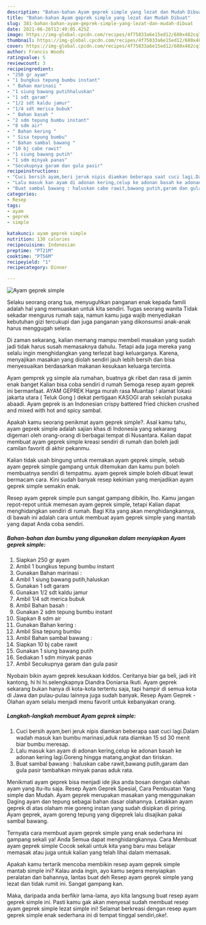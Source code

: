 ```yaml
---
description: "Bahan-bahan Ayam geprek simple yang lezat dan Mudah Dibuat"
title: "Bahan-bahan Ayam geprek simple yang lezat dan Mudah Dibuat"
slug: 381-bahan-bahan-ayam-geprek-simple-yang-lezat-dan-mudah-dibuat
date: 2021-06-26T12:49:05.425Z
image: https://img-global.cpcdn.com/recipes/4f75833a6e15ed12/680x482cq70/ayam-geprek-simple-foto-resep-utama.jpg
thumbnail: https://img-global.cpcdn.com/recipes/4f75833a6e15ed12/680x482cq70/ayam-geprek-simple-foto-resep-utama.jpg
cover: https://img-global.cpcdn.com/recipes/4f75833a6e15ed12/680x482cq70/ayam-geprek-simple-foto-resep-utama.jpg
author: Francis Woods
ratingvalue: 5
reviewcount: 3
recipeingredient:
- "250 gr ayam"
- "1 bungkus tepung bumbu instant"
- " Bahan marinasi "
- "1 siung bawang putihhaluskan"
- "1 sdt garam"
- "1/2 sdt kaldu jamur"
- "1/4 sdt merica bubuk"
- " Bahan basah "
- "2 sdm tepung bumbu instant"
- "8 sdm air"
- " Bahan kering "
- " Sisa tepung bumbu"
- " Bahan sambal bawang "
- "10 bj cabe rawit"
- "1 siung bawang putih"
- "1 sdm minyak panas"
- "Secukupnya garam dan gula pasir"
recipeinstructions:
- "Cuci bersih ayam,beri jeruk nipis diamkan beberapa saat cuci lagi.Dalam wadah masuk kan bumbu marinasi,aduk rata diamkan 15 sd 30 menit biar bumbu meresap."
- "Lalu masuk kan ayam di adonan kering,celup ke adonan basah ke adonan kering lagi.Goreng hingga matang,angkat dan tiriskan."
- "Buat sambal bawang : haluskan cabe rawit,bawang putih,garam dan gula pasir tambahkan minyak panas aduk rata."
categories:
- Resep
tags:
- ayam
- geprek
- simple

katakunci: ayam geprek simple 
nutrition: 130 calories
recipecuisine: Indonesian
preptime: "PT21M"
cooktime: "PT56M"
recipeyield: "1"
recipecategory: Dinner

---
```



![Ayam geprek simple](https://img-global.cpcdn.com/recipes/4f75833a6e15ed12/680x482cq70/ayam-geprek-simple-foto-resep-utama.jpg)

Selaku seorang orang tua, menyuguhkan panganan enak kepada famili adalah hal yang memuaskan untuk kita sendiri. Tugas seorang  wanita Tidak sekadar mengurus rumah saja, namun kamu juga wajib menyediakan kebutuhan gizi tercukupi dan juga panganan yang dikonsumsi anak-anak harus menggugah selera.

Di zaman  sekarang, kalian memang mampu membeli masakan yang sudah jadi tidak harus susah memasaknya dahulu. Tetapi ada juga mereka yang selalu ingin menghidangkan yang terlezat bagi keluarganya. Karena, menyajikan masakan yang diolah sendiri jauh lebih bersih dan bisa menyesuaikan berdasarkan makanan kesukaan keluarga tercinta. 

Ayam gemprek yg simple ala rumahan, buatnya gk ribet dan rasa di jamin enak banget Kalian bisa coba sendiri d rumah Semoga resep ayam geprek ini bermanfaat. AYAM GEPREK Harga murah rasa Muantap ! alamat lokasi jakarta utara ( Teluk Gong ) dekat pertigaan KASOGI arah sekolah pusaka abaadi. Ayam geprek is an Indonesian crispy battered fried chicken crushed and mixed with hot and spicy sambal.

Apakah kamu seorang penikmat ayam geprek simple?. Asal kamu tahu, ayam geprek simple adalah sajian khas di Indonesia yang sekarang digemari oleh orang-orang di berbagai tempat di Nusantara. Kalian dapat membuat ayam geprek simple kreasi sendiri di rumah dan boleh jadi camilan favorit di akhir pekanmu.

Kalian tidak usah bingung untuk memakan ayam geprek simple, sebab ayam geprek simple gampang untuk ditemukan dan kamu pun boleh membuatnya sendiri di tempatmu. ayam geprek simple boleh dibuat lewat bermacam cara. Kini sudah banyak resep kekinian yang menjadikan ayam geprek simple semakin enak.

Resep ayam geprek simple pun sangat gampang dibikin, lho. Kamu jangan repot-repot untuk memesan ayam geprek simple, tetapi Kalian dapat menghidangkan sendiri di rumah. Bagi Kita yang akan menghidangkannya, di bawah ini adalah cara untuk membuat ayam geprek simple yang mantab yang dapat Anda coba sendiri.

<!--inarticleads1-->

##### Bahan-bahan dan bumbu yang digunakan dalam menyiapkan Ayam geprek simple:

1. Siapkan 250 gr ayam
1. Ambil 1 bungkus tepung bumbu instant
1. Gunakan  Bahan marinasi :
1. Ambil 1 siung bawang putih,haluskan
1. Gunakan 1 sdt garam
1. Gunakan 1/2 sdt kaldu jamur
1. Ambil 1/4 sdt merica bubuk
1. Ambil  Bahan basah :
1. Gunakan 2 sdm tepung bumbu instant
1. Siapkan 8 sdm air
1. Gunakan  Bahan kering :
1. Ambil  Sisa tepung bumbu
1. Ambil  Bahan sambal bawang :
1. Siapkan 10 bj cabe rawit
1. Gunakan 1 siung bawang putih
1. Sediakan 1 sdm minyak panas
1. Ambil Secukupnya garam dan gula pasir


Nyobain bikin ayam geprek kesukaan kiddos. Ceritanya biar ga beli, jadi irit kantong, hi hi hi.selengkapnya Diandra Doniarsa Ikuti. Ayam geprek sekarang bukan hanya di kota-kota tertentu saja, tapi hampir di semua kota di Jawa dan pulau-pulau lainnya juga sudah banyak. Resep Ayam Geprek - Olahan ayam selalu menjadi menu favorit untuk kebanyakan orang. 

<!--inarticleads2-->

##### Langkah-langkah membuat Ayam geprek simple:

1. Cuci bersih ayam,beri jeruk nipis diamkan beberapa saat cuci lagi.Dalam wadah masuk kan bumbu marinasi,aduk rata diamkan 15 sd 30 menit biar bumbu meresap.
1. Lalu masuk kan ayam di adonan kering,celup ke adonan basah ke adonan kering lagi.Goreng hingga matang,angkat dan tiriskan.
1. Buat sambal bawang : haluskan cabe rawit,bawang putih,garam dan gula pasir tambahkan minyak panas aduk rata.


Menikmati ayam geprek bisa menjadi ide jika anda bosan dengan olahan ayam yang itu-itu saja. Resep Ayam Geprek Spesial, Cara Pembuatan Yang simple dan Mudah. Ayam geprek merupakan masakan yang menggunakan Daging ayam dan tepung sebagai bahan dasar olahannya. Letakkan ayam geprek di atas olaham mie goreng instan yang sudah disipkan di piring. Ayam geprek, ayam goreng tepung yang digeprek lalu disajikan pakai sambal bawang. 

Ternyata cara membuat ayam geprek simple yang enak sederhana ini gampang sekali ya! Anda Semua dapat menghidangkannya. Cara Membuat ayam geprek simple Cocok sekali untuk kita yang baru mau belajar memasak atau juga untuk kalian yang telah lihai dalam memasak.

Apakah kamu tertarik mencoba membikin resep ayam geprek simple mantab simple ini? Kalau anda ingin, ayo kamu segera menyiapkan peralatan dan bahannya, lantas buat deh Resep ayam geprek simple yang lezat dan tidak rumit ini. Sangat gampang kan. 

Maka, daripada anda berfikir lama-lama, ayo kita langsung buat resep ayam geprek simple ini. Pasti kamu gak akan menyesal sudah membuat resep ayam geprek simple lezat simple ini! Selamat berkreasi dengan resep ayam geprek simple enak sederhana ini di tempat tinggal sendiri,oke!.

